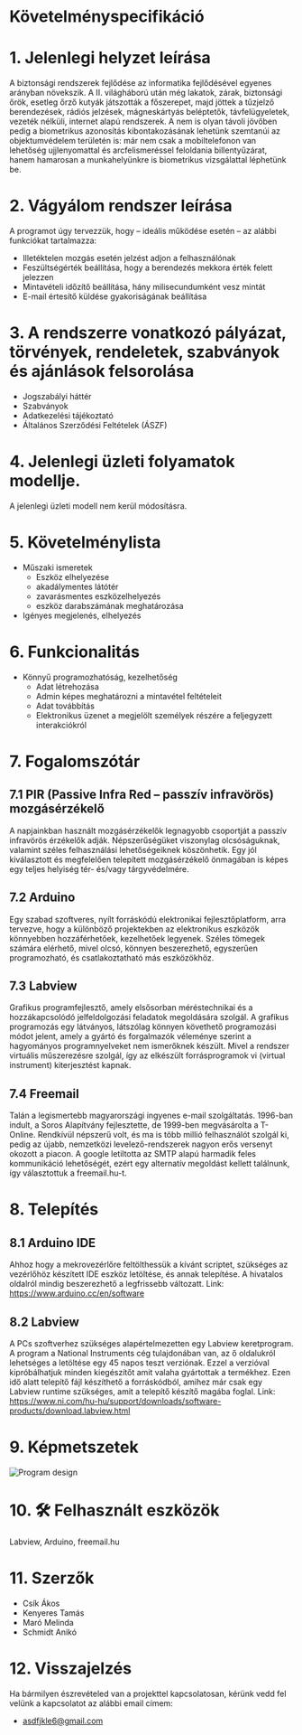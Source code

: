 # Követelményspecifikáció
# 1. Jelenlegi helyzet leírása
A biztonsági rendszerek fejlődése az informatika fejlődésével egyenes arányban növekszik. A II. világháború után még lakatok, zárak, biztonsági őrök, esetleg őrző kutyák játszották a főszerepet, majd jöttek a tűzjelző berendezések, rádiós jelzések, mágneskártyás beléptetők, távfelügyeletek, vezeték nélküli, internet alapú rendszerek. A nem is olyan távoli jövőben pedig a biometrikus azonosítás kibontakozásának lehetünk szemtanúi az objektumvédelem területén is: már nem csak a mobiltelefonon van lehetőség ujjlenyomattal és arcfelismeréssel feloldania billentyűzárat, hanem hamarosan a munkahelyünkre is biometrikus vizsgálattal léphetünk be.
    
# 2. Vágyálom rendszer leírása
A programot úgy tervezzük, hogy – ideális működése esetén – az alábbi funkciókat tartalmazza:
- Illetéktelen mozgás esetén jelzést adjon a felhasználónak
- Feszültségérték beállítása, hogy a berendezés mekkora érték felett jelezzen
- Mintavételi időzítő beállítása, hány milisecundumként vesz mintát
- E-mail értesítő küldése gyakoriságának beállítása

# 3. A rendszerre vonatkozó pályázat, törvények, rendeletek, szabványok és ajánlások felsorolása
- Jogszabályi háttér
- Szabványok
- Adatkezelési tájékoztató
- Általános Szerződési Feltételek (ÁSZF)

# 4. Jelenlegi üzleti folyamatok modellje.
A jelenlegi üzleti modell nem kerül módosításra.

# 5. Követelménylista
- Műszaki ismeretek
    - Eszköz elhelyezése
    - akadálymentes látótér
    - zavarásmentes eszközelhelyezés
    - eszköz darabszámának meghatározása
- Igényes megjelenés, elhelyezés

# 6. Funkcionalitás
- Könnyű programozhatóság, kezelhetőség
    - Adat létrehozása
    - Admin képes meghatározni a mintavétel feltételeit
    - Adat továbbítás
    - Elektronikus üzenet a megjelölt személyek részére a feljegyzett interakciókról

# 7. Fogalomszótár
## 7.1 PIR (Passive Infra Red – passzív infravörös) mozgásérzékelő

A napjainkban használt mozgásérzékelők legnagyobb csoportját a passzív infravörös érzékelők adják. Népszerűségüket viszonylag olcsóságuknak, valamint széles felhasználási lehetőségeiknek köszönhetik.  Egy jól kiválasztott és megfelelően telepített mozgásérzékelő önmagában is képes egy teljes helyiség tér- és/vagy tárgyvédelmére.     
    
## 7.2 Arduino
      
Egy szabad szoftveres, nyílt forráskódú elektronikai fejlesztőplatform, arra tervezve, hogy a különböző projektekben az elektronikus eszközök könnyebben hozzáférhetőek, kezelhetőek legyenek. Széles tömegek számára elérhető, mivel olcsó, könnyen beszerezhető, egyszerűen programozható, és csatlakoztatható más eszközökhöz.

## 7.3 Labview

Grafikus programfejlesztő, amely elsősorban méréstechnikai és a hozzákapcsolódó jelfeldolgozási feladatok megoldására szolgál. A grafikus programozás egy látványos, látszólag könnyen követhető programozási módot jelent, amely a gyártó és forgalmazók véleménye szerint a hagyományos programnyelveket nem ismerőknek készült. Mivel a rendszer virtuális műszerezésre szolgál, így az elkészült forrásprogramok vi (virtual instrument) kiterjesztést kapnak.

## 7.4 Freemail
Talán a legismertebb magyarországi ingyenes e-mail szolgáltatás. 1996-ban indult, a Soros Alapítvány fejlesztette, de 1999-ben megvásárolta a T-Online. Rendkívül népszerű volt, és ma is több millió felhasználót szolgál ki, pedig az újabb, nemzetközi levelező-rendszerek nagyon erős versenyt okozott a piacon. A google letiltotta az SMTP alapú harmadik feles kommunikáció lehetőségét, ezért egy alternatív megoldást kellett találnunk, így választottuk a freemail.hu-t.

# 8. Telepítés
## 8.1 Arduino IDE
Ahhoz hogy a mekrovezérlőre feltölthessük a kívánt scriptet, szükséges az vezérlőhöz készített IDE eszköz letöltése, és annak telepítése.
A hivatalos oldalról mindig beszerezhető a legfrissebb változatt.
Link: https://www.arduino.cc/en/software
    
## 8.2 Labview
A PCs szoftverhez szükséges alapértelmezetten egy Labview keretprogram.
A program a National Instruments cég tulajdonában van, az ő oldalukról lehetséges a letöltése egy 45 napos teszt verziónak.
Ezzel a verzióval kipróbálhatjuk minden kiegészítőt amit valaha gyártottak a termékhez.
Ezen idő alatt telepítő fájl készíthető a forráskódból, amihez már csak egy Labview runtime szükséges, amit a telepítő készítő magába foglal.
Link: https://www.ni.com/hu-hu/support/downloads/software-products/download.labview.html

# 9. Képmetszetek
![Program design](https://i.imgur.com/YAAc5pf.png)

# 10. 🛠 Felhasznált eszközök
Labview, Arduino, freemail.hu

# 11. Szerzők
- Csík Ákos
- Kenyeres Tamás 
- Maró Melinda
- Schmidt Anikó

# 12. Visszajelzés
Ha bármilyen észrevételed van a projekttel kapcsolatosan, kérünk vedd fel velünk a kapcsolatot az alábbi email címem:
- asdfjkle6@gmail.com

